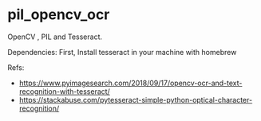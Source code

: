 # pil_opencv_ocr
OpenCV , PIL and Tesseract. 

Dependencies: First, Install tesseract in your machine with homebrew

Refs: 
- https://www.pyimagesearch.com/2018/09/17/opencv-ocr-and-text-recognition-with-tesseract/
- https://stackabuse.com/pytesseract-simple-python-optical-character-recognition/ 
